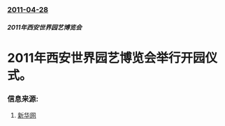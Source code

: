 ### [2011-04-28](/news/2011/04/28/index.md)

##### 2011年西安世界园艺博览会
#  2011年西安世界园艺博览会举行开园仪式。




### 信息来源:

1. [新华网](http://news.xinhuanet.com/society/2011-04/29/c_121362702.htm)
